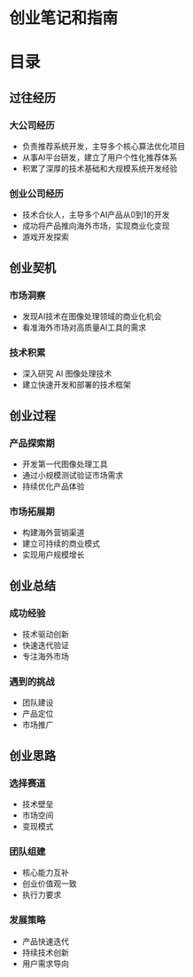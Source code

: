 # 创业笔记和指南

# 目录

## 过往经历

### 大公司经历
- 负责推荐系统开发，主导多个核心算法优化项目
- 从事AI平台研发，建立了用户个性化推荐体系
- 积累了深厚的技术基础和大规模系统开发经验

### 创业公司经历
- 技术合伙人，主导多个AI产品从0到1的开发
- 成功将产品推向海外市场，实现商业化变现
- 游戏开发探索

## 创业契机

### 市场洞察
- 发现AI技术在图像处理领域的商业化机会
- 看准海外市场对高质量AI工具的需求

### 技术积累
- 深入研究 AI 图像处理技术
- 建立快速开发和部署的技术框架

## 创业过程

### 产品探索期
- 开发第一代图像处理工具
- 通过小规模测试验证市场需求
- 持续优化产品体验

### 市场拓展期
- 构建海外营销渠道
- 建立可持续的商业模式
- 实现用户规模增长

## 创业总结

### 成功经验
- 技术驱动创新
- 快速迭代验证
- 专注海外市场

### 遇到的挑战
- 团队建设
- 产品定位
- 市场推广

## 创业思路


### 选择赛道
- 技术壁垒
- 市场空间
- 变现模式

### 团队组建
- 核心能力互补
- 创业价值观一致
- 执行力要求

### 发展策略
- 产品快速迭代
- 持续技术创新
- 用户需求导向
